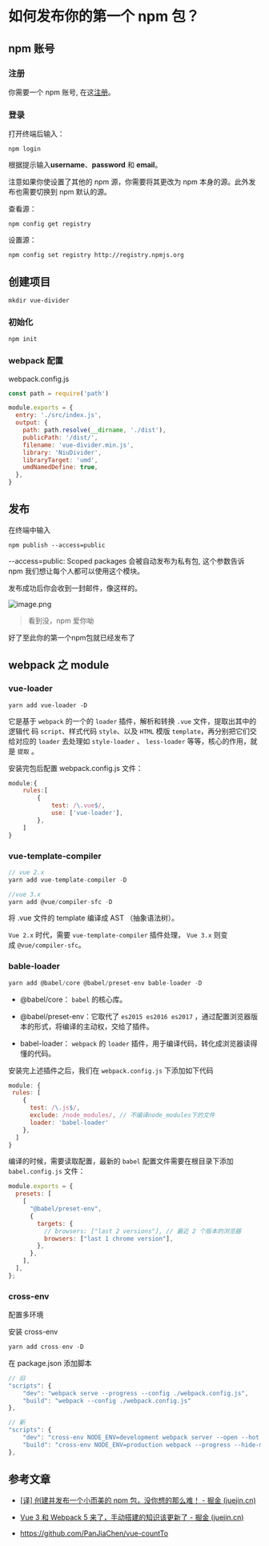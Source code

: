# 如何发布你的第一个 npm 包？

## npm 账号

### 注册

你需要一个 npm 账号, 在这[注册](https://link.juejin.cn/?target=https%3A%2F%2Fwww.npmjs.com%2Fsignup)。

### 登录

打开终端后输入：

    npm login

根据提示输入**username**、**password** 和 **email**。

注意如果你使设置了其他的 npm 源，你需要将其更改为 npm 本身的源。此外发布也需要切换到 npm 默认的源。

查看源：

    npm config get registry

设置源：

    npm config set registry http://registry.npmjs.org 

## 创建项目

`mkdir vue-divider`

### 初始化

` npm init `

### webpack 配置

webpack.config.js

```js
const path = require('path')

module.exports = {
  entry: './src/index.js',
  output: {
    path: path.resolve(__dirname, './dist'),
    publicPath: '/dist/',
    filename: 'vue-divider.min.js',
    library: 'NiuDivider',
    libraryTarget: 'umd',
    umdNamedDefine: true,
  },
}
```

## 发布

在终端中输入

    npm publish --access=public

\--access=public: Scoped packages 会被自动发布为私有包, 这个参数告诉 npm 我们想让每个人都可以使用这个模块。

发布成功后你会收到一封邮件，像这样的。

![image.png](https://p3-juejin.byteimg.com/tos-cn-i-k3u1fbpfcp/d66325bbd874482facee71d5127d9a01\~tplv-k3u1fbpfcp-watermark.image?)

> 看到没，npm 爱你呦

好了至此你的第一个npm包就已经发布了


## webpack 之 module

### vue-loader

```shell
yarn add vue-loader -D
```

它是基于 `webpack` 的一个的 `loader` 插件，解析和转换 `.vue` 文件，提取出其中的逻辑代  码 `script`、样式代码 `style`、以及 `HTML` 模版 `template`，再分别把它们交给对应的 `loader` 去处理如 `style-loader` 、 `less-loader` 等等，核心的作用，就是 `提取` 。

安装完包后配置 webpack.config.js 文件：

```js
module:{
    rules:[
        {
            test: /\.vue$/,
            use: ['vue-loader'],
        },
    ]
}
```

### vue-template-compiler

```js
// vue 2.x
yarn add vue-template-compiler -D

//vue 3.x
yarn add @vue/compiler-sfc -D
```

将 .vue 文件的 template 编译成 AST （抽象语法树）。

`Vue 2.x` 时代，需要 `vue-template-compiler` 插件处理， `Vue 3.x` 则变成 `@vue/compiler-sfc`。

### bable-loader

```js
yarn add @babel/core @babel/preset-env bable-loader -D
```

*   @babel/core： `babel` 的核心库。

*   @babel/preset-env：它取代了 `es2015 es2016 es2017` ，通过配置浏览器版本的形式，将编译的主动权，交给了插件。

*   babel-loader： `webpack` 的 `loader` 插件，用于编译代码，转化成浏览器读得懂的代码。

安装完上述插件之后，我们在 `webpack.config.js` 下添加如下代码

```js
module: {
 rules: [
    {
      test: /\.js$/,
      exclude: /node_modules/, // 不编译node_modules下的文件
      loader: 'babel-loader'
    },
  ]
}
```

编译的时候，需要读取配置，最新的 `babel` 配置文件需要在根目录下添加 `babel.config.js` 文件：

```js
module.exports = {
  presets: [
    [
      "@babel/preset-env",
      {
        targets: {
          // browsers: ["last 2 versions"], // 最近 2 个版本的浏览器
          browsers: ["last 1 chrome version"],
        },
      },
    ],
  ],
};
```

### cross-env

配置多环境

安装 cross-env

```js
yarn add cross-env -D
```

在 package.json 添加脚本

```js
// 旧
"scripts": {
    "dev": "webpack serve --progress --config ./webpack.config.js",
    "build": "webpack --config ./webpack.config.js"
},

// 新
"scripts": {
    "dev": "cross-env NODE_ENV=development webpack server --open --hot --content-base='./demo/'",
    "build": "cross-env NODE_ENV=production webpack --progress --hide-modules"
},
```

## 参考文章

* [\[译\] 创建并发布一个小而美的 npm 包，没你想的那么难！ - 掘金 (juejin.cn)](https://juejin.cn/post/6844903749199069197)

* [Vue 3 和 Webpack 5 来了，手动搭建的知识该更新了 - 掘金 (juejin.cn)](https://juejin.cn/post/6921161482663100423#comment)

* <https://github.com/PanJiaChen/vue-countTo>
